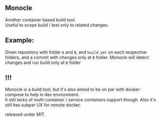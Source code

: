 Monocle
---

Another container based build tool.  
Useful to scope build / test only to related changes.

Example:
---

Given repository with folder `A` and `B`, and `build.yml` on each respective folders, and a commit with changes only at `B` folder. Monocle will detect changes and run build only at `B` folder


!!!
---
Monocle is a build tool, but it's also aimed to be on par with docker-compose to help in dev environment.  
It still lacks of multi-container / service containers support though. Also it's still has subpar UX for remote docker.

released under MIT.
